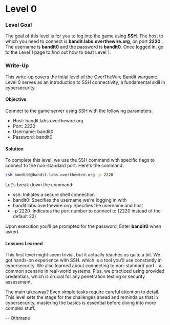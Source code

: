 # Level 0

### Level Goal

The goal of this level is for you to log into the game using **SSH**. The host to which you need to connect is **bandit.labs.overthewire.org**, on port **2220**. The username is **bandit0** and the password is **bandit0**. Once logged in, go to the Level 1 page to find out how to beat Level 1.



### Write-Up

This write-up covers the intial level of the OverTheWire Bandit wargame. Level 0 serves as an introduction to SSH connectivity, a fundamental skill in cybersecurity.



#### Objective

Connect to the game server using SSH with the following parameters:

* Host: bandit.labs.overthewire.org
* Port: 2220
* Username: bandit0
* Password: bandit0



#### Solution

To complete this level, we use the SSH command with specific flags to connect to the non-standard port. Here's the command:

```sh
ssh bandit0@bandit.labs.overthewire.org -p 2220
```

Let's break down the command:

* ssh: Initiates a secure shell connection
* bandit0: Specifies the username we're logging in with
* bandit.labs.overthewire.org: Specifies the username and host
* \-p 2220: Indicates the port number to connect to (2220 instead of the default 22)

Upon execution you'll be prompted for the password, Enter **bandit0** when asked.



#### Lessons Learned

This first level might seem trivial, but it actually teaches us quite a bit. We got hands-on experience with SSH. which is a tool you'll use constantly in cybersecurity. We also learned about connecting to non-standard port - a common scenario in real-world systems. Plus, we practiced using provided credentials, which is crucial for any penetration testing or security assessment.

The main takeaway? Even simple tasks require careful attention to detail. This level sets the stage for the challenges ahead and reminds us that in cybersecurity, mastering the basics is essential before diving into more complex stuff.



\-- Othmane











